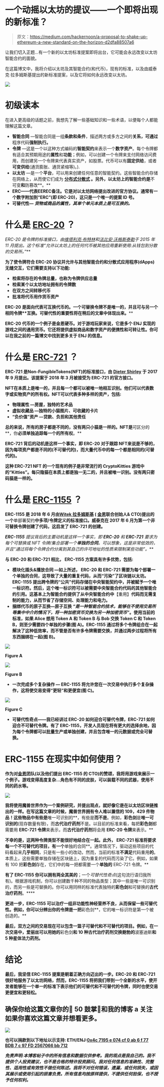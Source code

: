 # 一个动摇以太坊的提议——一个即将出现的新标准？

> 原文：<https://medium.com/hackernoon/a-proposal-to-shake-up-ethereum-a-new-standard-on-the-horizon-d2dfa88507a6>

让我们切入正题…有一个新的以太坊标准提案即将出台，它可能会永远改变以太坊智能合约的面貌。

在这篇博文中，我将介绍以太坊及其智能合约(和代币)，现有的标准，以及由威泰克·拉多姆斯基提出的新标准提案，以及它将如何永远改变以太坊。

![](img/d8f50191b9f7d9d57ed8b84ae8770654.png)

# 初级读本

在进入更高级的话题之前，我想先了解一些基础知识和一些术语，以便每个人都能理解这篇文章。

*   **智能合同** —智能合同是一组**条款和条件**，描述两方或多方之间的**关系，可通过**程序代码**强制执行。**
*   **令牌** —这是一个以这种方式编码的**智能契约**来表示一个**数字资产**。每个令牌都有适合其预期用途的**属性**和**功能**；例如，可以创建一个令牌来支付网络访问费用，而创建另一个令牌来代表真实资产，如股票。代币可以有**固定供给**，或者**可变供给**(通货膨胀、通货紧缩等)。).
*   **以太坊** —是一个**平台**，可以用来创建任何任意的智能契约。这些智能合约存储在网络上，从而使它们成为 [**分布式**](https://en.wikipedia.org/wiki/Distributed_computing)**[**分散式**](/@VitalikButerin/the-meaning-of-decentralization-a0c92b76a274) 。另外，以太坊上的智能合约是**不可变**和**防篡改**。**
*   ****ERC**——代表**E**E**R**E**C**备注。它是**对**以太坊**网络提出改进**的官方协议。通常有一个数字附加到“ERC”(即 ERC-20)，这只是一个唯一的提案 ID 号。**
*   ****可替代性—** *货物或商品的属性，其单个单元本质上是可互换的。***

# **什么是 [ERC-20](https://github.com/ethereum/EIPs/blob/master/EIPS/eip-20.md) ？**

**ERC-20 是令牌的标准接口，由[维塔利克·布特林](https://medium.com/u/587a00dbce51?source=post_page-----d2dfa88507a6--------------------------------)和[法比安·沃格斯泰勒](https://medium.com/u/4b59b3ef14a2?source=post_page-----d2dfa88507a6--------------------------------)于 2015 年 11 月提出。这个标准*“允许以太坊上的任何代币被其他应用重新使用:从钱包到分散的交易所。”***

**为了使令牌符合 **ERC-20 协议**并允许与其他智能合约和分散式应用程序(dApps)无缝交互，它们需要支持以下功能:**

*   **检索将存在的令牌总量，也称为令牌供应总量**
*   **检索某个以太坊地址拥有的令牌数**
*   **在双方之间转移代币**
*   **批准将代币用作货币资产**

****ERC-20** 是面向代表**可互换代币**的。一个**可替换令牌**不是唯一的，并且**可与另一个**相同令牌**互换。**可替代性**的重要性将在稍后的文章中体现出来。****

**ERC-20 代币的一个例子是金恩硬币。对于游戏玩家来说，它是多个 ENJ 实现的游戏之间的通用货币。它还将提供虚拟商品和数字资产的便携性和可转让性。你可以在我之前的一篇博文中找到更多关于 ENJ 的信息。**

# **什么是 [ERC-721](https://github.com/ethereum/EIPs/issues/721) ？**

****ERC-721** 是**N**on-**F**ungible**T**okens(**NFT**)的标准接口，由 [Dieter Shirley](https://medium.com/u/6e4f22124657?source=post_page-----d2dfa88507a6--------------------------------) 于 2017 年 9 月提出。该提案于 2018 年 3 月被接受为 ERC-721 的官方接口。**

****NFT**在本质上是**唯一的**，并且每一个都可以被**唯一地相互识别**。他们可以代表数字或实物资产的所有权。**NFT**可以代表多种多样的资产，包括:**

*   ****物理属性** —房屋，独特的艺术品**
*   ****虚拟收藏品** —独特的小猫图片、可收藏的卡片**
*   ****“负价值”资产** —贷款、负担和其他责任**

**总的来说，所有的房子都是不同的，没有两只小猫是一样的。**NFT**是**可区分的**，你**必须单独追踪每一个的所有权**。**

****ERC-721** 背后的动机是这样一个事实，即 **ERC-20** 对于**跟踪 NFT**来说**是不够的**，因为每项资产都是不同的(不可替代的)，而大量代币中的每一个都是相同的(可替代的)。**

**这种 ERC-721 NFT 的一个现有的例子是非常流行的 CryptoKitties 游戏中的“Kitties”。每只隐猫在本质上都是独一无二的，并且被唯一识别。没有两只密码猫是一样的。**

# **什么是 [ERC-1155](https://github.com/ethereum/EIPs/issues/1155) ？**

**ERC-1155 是 2018 年 6 月由[**Witek 拉多姆斯基**](https://medium.com/u/48394d8ae56a?source=post_page-----d2dfa88507a6--------------------------------) ( [金恩](https://enjincoin.io/)联合创始人& CTO)提出的一个**单部署契约**中多项/令牌定义的标准接口。威泰克在 2017 年 6 月为第一个非
可替换令牌创建了代码，这启发了 ERC-721 的创建。**

****ERC-1155** 提议背后的主要动机是这样一个事实，即 **ERC-20** 和 **ERC-721** 要求为每个可替换或 NFT 令牌/集合部署一个**单独的合同**。可以想象，这是非常低效的，并且*“通过将每个令牌合约分离到其自己的许可地址的性质来限制某些功能”。***

**与 ERC-20 和 ERC-721 相比， **ERC-1155 方案**具有许多优势，包括:**

*   ****模块化插头&播放合同** —如上所述， **ERC-20** 和 **ERC-721** 需要为每个部署一个**单独的合同**，这导致了大量的重复代码，从而“污染”了区块链以太坊。 **ERC-1155** 提出跨令牌的“公共”代码存储在**中央智能契约**中，并被赋予一个**唯一标识符**。然后，这个唯一标识符可以被需要中央智能合约代码的其他智能合约引用。这基本上为智能合约提供了从中央智能合约中**【重用】**代码而无需复制的能力，从而节省了存储空间、处理能力和电力。**
*   ****捆绑代币的原子互换**—**原子互换** *“是一种智能合约技术，能够在不使用交易所等集中中介的情况下，将一种加密货币交换为另一种加密货币”*。使用当前的标准，如果 Alice 想用 Token A 和 Token B 与 Bob 交换 Token C 和 Token B，则至少需要**四个单独的步骤**(图 A)。ERC-1155 通过**将多个令牌**组合在一起解决了这种低效率，而不管是否有许多令牌需要交换，并通过**两步过程**将所有东西捆绑在一起(图 B)。**

**![](img/1096e6b26569bddb7111f9becd4a9996.png)**

**Figure A**

**![](img/f60aef77c4b2140b12128ec4d677aa98.png)**

**Figure B**

*   ****一次完成多个复杂操作** — ERC-1155 将允许您在一次交易中执行多个复杂操作，这将使交易变得“更轻”和更便宜(图 C)。**

**![](img/1fd92d597d25c5a71d084290cf790e5b.png)**

**Figure C**

*   ****可替代性奇点**——我已经讲过 ERC-20 如何迎合可替代令牌，ERC-721 如何迎合不可替代令牌。有了 ERC-1155，开发人员现在将有更大的选择余地，因为每个令牌都可以批量生产或单独创建，并且包含唯一的元数据或完全可替换。**

# **ERC-1155 在现实中如何使用？**

**作为对[金恩](https://enjincoin.io/)团队(以及他们提出 ERC-1155 的 CTO)的赞颂，我将用游戏来展示一个例子。游戏变得高度复杂…角色有不同的皮肤，可以装载不同的武器，使用不同的药水等。**

**![](img/5c7319937b425670fd50ca681eb686b6.png)**

**我将使用魔兽世界作为一个案例研究，并提出观点，就好像它是在以太坊区块链推出的一样。在写这篇文章的时候，魔兽世界拥有令人难以置信的 109，429 件物品！这些物品中有些是**唯一可识别的**，有些是**而不是**。例如，**彩色剑**是**唯一可识别的**(现存数量有限)，而**古代治疗药剂**不是。以目前的标准来看，每把**彩色剑**都需要用 **ERC-721 令牌**来表示，而**古代治疗药剂**将会用 **ERC-20 令牌**来表示。**

**不幸的是，这两种令牌类型不能很好地结合在一起。此外， **ERC-721** 标准将要求每一个不可替代的项目，有一个**单独的合同**。通常情况下，驱动这些项目的代码看起来**几乎相同**，只是有一些小的改动，然而，当前的标准**不满足**代码重用**的**。本质上，这些需要单独存储在区块链上，因为重复的代码而污染了它。例如，如果有 100 把**彩色剑**存在，它们中的每一把都需要一个**单独的** ERC-721 令牌。**

**有了 **ERC-1155** 你可以拥有两全其美的**；一个*可替代性奇点*(这句流行语归我所有)。根据游戏机制，你可以创建数千种不同的物品类型；其中一些是唯一可识别的，而另一些是可替换的。你可以用同样的标准代表独特的**彩色剑**和可替换的**古代治疗药剂**。****

**更进一步，ERC-1155 可以治疗一组非功能性神经营养不良，从而保留一些可替代性。例如，你可以分辨出你的令牌是一把**彩色剑**，它的唯一标识符是第一个被创造的。**

**最后，双方之间的交易现在可以包含一篮子可替代和不可替代的项目。例如，在一次交易中，爱丽丝可以用她的**彩色剑**和 **10 种古代治疗药剂**交换鲍勃的**波塞迪斯**和 **5 种星体法力药剂**。**

# **结论**

**最后，我坚信 ERC-1155 提案是朝着正确方向迈出的一步。ERC-20 和 ERC-721 很好地服务了以太坊网络，然而，ERC-1155 将把我们带到一个全新的水平，使开发者能够在一个单一的标准下表示他们的可替代和不可替代的令牌，同时也使交易更便宜和更轻松。**

## **确保你给这篇文章你的👏 **50** **鼓掌**👏和我的博客 a **关注**如果你喜欢这篇文章并想看更多。**

**![](img/b04ea588f20a833677e7558b091a2e0e.png)**

**也可以捐款到以下地址以示支持:
**ETH/ENJ**:[0x4c 7195 e 074 cf 0 ab 6 f 77 BDB 7 c 97 FD 2567066 bb 712](https://goo.gl/H8xSTn)**

***免责声明:本博客帖子中的所有信息和数据仅供参考。我的观点是我自己的。我不提供个人投资建议，也不是合格的特许投资顾问*。*我对任何信息的准确性、完整性、适用性或有效性不做任何陈述。我将不对任何错误，遗漏，或任何损失，或因其展示或使用引起的损害负责。所有信息均按原样提供，不提供任何担保，也不授予任何权利。***